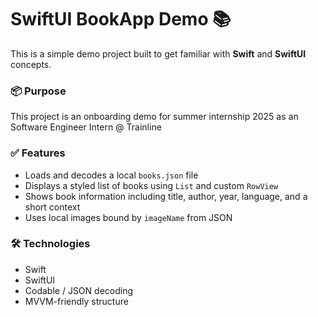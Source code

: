 # SwiftUI BookApp Demo 📚

This is a simple demo project built to get familiar with **Swift** and **SwiftUI** concepts.

### 📦 Purpose
This project is an onboarding demo for summer internship 2025 as an Software Engineer Intern @ Trainline


### ✅ Features
- Loads and decodes a local `books.json` file
- Displays a styled list of books using `List` and custom `RowView`
- Shows book information including title, author, year, language, and a short context
- Uses local images bound by `imageName` from JSON

### 🛠 Technologies
- Swift
- SwiftUI
- Codable / JSON decoding
- MVVM-friendly structure


